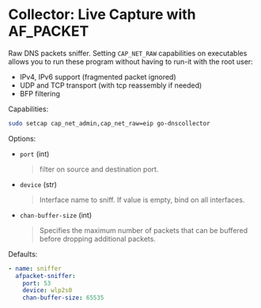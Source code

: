 # Collector: Live Capture with AF_PACKET

Raw DNS packets sniffer. Setting `CAP_NET_RAW` capabilities on executables allows you to run these
program without having to run-it with the root user:

* IPv4, IPv6 support (fragmented packet ignored)
* UDP and TCP transport (with tcp reassembly if needed)
* BFP filtering

Capabilities:

```bash
sudo setcap cap_net_admin,cap_net_raw=eip go-dnscollector
```

Options:

* `port` (int)
  > filter on source and destination port.

* `device` (str)
  > Interface name to sniff. If value is empty, bind on all interfaces.

* `chan-buffer-size` (int)
  > Specifies the maximum number of packets that can be buffered before dropping additional packets.

Defaults:

```yaml
- name: sniffer
  afpacket-sniffer:
    port: 53
    device: wlp2s0
    chan-buffer-size: 65535
```
